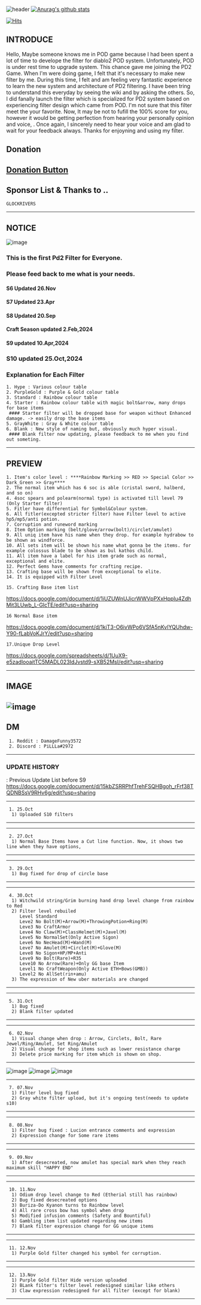 
![header](https://capsule-render.vercel.app/api?type=Waving&color=gradient&text=%20PiLLLa'sPD2filter%20%20&height=300&fontSize=80)
[![Anurag's github stats](https://github-readme-stats.vercel.app/api?username=PiLLLaa&show_icons=true&theme=synthwave)](https://github.com/PiLLLaa/github-readme-stats)

[![Hits](https://hits.seeyoufarm.com/api/count/incr/badge.svg?url=https%3A%2F%2Fgithub.com%2FPiLLLaa%2Fhit-counter)](https://hits.seeyoufarm.com)
 
 ## INTRODUCE
   Hello, Maybe someone knows me in POD game because I had been spent a lot of time to develope the filter for diablo2 POD system. Unfortunately, POD is under rest time to upgrade system. This chance gave me joining the PD2 Game. When I'm were doing game, I felt that it's necessary to make new filter by me. During this time, I felt and am feeling very fantastic experience to learn the new system and architecture of PD2 filtering. I have been tring to understand this everyday by seeing the wiki and by asking the others. So, I did fanally launch the filter which is specialized for PD2 system based on experiencing filter design which came from POD. I'm not sure that this filter meet the your favorite. Now, It may be not to fufill the 100% score for you, however it would be getting perfection from hearing your personally opinion and voice, . Once again, I sincerely need to hear your voice and am glad to wait for your feedback always. Thanks for enjoyning and using my filter.
 
 ## Donation 

 ## [Donation Button](https://github.com/sponsors/PiLLLaa)

 ## Sponsor List & Thanks to ..
    GLOCKRIVERS

 ----------------------------------------------------------------------------------------------------------------------
 
 ## NOTICE
![image](https://user-images.githubusercontent.com/76995697/210166026-8e409369-9e72-4a38-a1eb-c6a4532b9af1.png)

 ### This is the first Pd2 Filter for Everyone. 
 ### Please feed back to me what is your needs.
 
 #### S6 Updated 26.Nov
 #### S7 Updated 23.Apr
 #### S8 Updated 20.Sep
 #### Craft Season updated 2.Feb,2024
 #### S9 updated 10.Apr,2024
 ### S10 updated 25.Oct,2024

 ### Explanation for Each Filter 
    1. Hype : Various colour table
    2. PurpleGold : Purple & Gold colour table
    3. Standard : Rainbow colour table
    4. Starter : Rainbow colour table with magic bolt&arrow, many drops for base items
     #### Starter filter will be dropped base for weapon without Enhanced damage. -> easily drop the base items
    5. GrayWhite : Gray & White colour table
    6. Blank : New style of naming but, obviously much hyper visual.
     #### Blank filter now updating, please feedback to me when you find out someting.
 ----------------------------------------------------------------------------------------------------------------------
 ## PREVIEW
    
    1. Item's color level : ****Rainbow Marking >> RED >> Special Color >> Dark_Green >> Gray****
    2. The normal item which has 6 soc is able (cristal sword, halberd, and so on)
    4. 4soc spears and polearm(normal type) is activated till level 79 (Only Starter filter)
    5. Fitler have differential for Symbol&Colour system. 
    6. All fitler(excepted stricter filter) have Filter level to active hp5/mp5/anti potion.
    7. Corruption and runeword marking
    8. Item Option marking (belt/glove/arrow(bolt)/circlet/amulet)
    9. All uniq item have his name when they drop. for example hydrabow to be shown as windforce.
    10. All sets item will be shown his name what gonna be the items. for example colossus blade to be shown as bul kathos child.
    11. All item have a label for his item grade such as normal, exceptional and elite.
    12. Perfect Gems have comments for crafting recipe.
    13. Crafting base will be shown from exceptional to elite.
    14. It is equipped with Filter Level 
           
    15. Crafting Base item list
  https://docs.google.com/document/d/1iUZUWnUJicrWWVpPXxHppIu4ZdhMit3LUwb_L-GIcTE/edit?usp=sharing
    
    16 Normal Base item
  https://docs.google.com/document/d/1kiT3-O6ivWPo6VSfA5nKvIYQUhdw-Y90-fLabVoKJrY/edit?usp=sharing
    
    17.Unique Drop Level
  https://docs.google.com/spreadsheets/d/1UuX9-e5zadlooaitTC5MADL023IdJvstd9-sXB52MsI/edit?usp=sharing

----------------------------------------------------------------------------------------------------------------------   
## IMAGE    
 ![image](https://user-images.githubusercontent.com/76995697/185507965-8546a887-d6c1-4b69-9acb-40fcfad1a71d.png)
----------------------------------------------------------------------------------------------------------------------
## DM 
     1. Reddit : DamageFunny3572
     2. Discord : PiLLLa#2972

----------------------------------------------------------------------------------------------------------------------
### UPDATE HISTORY
   : Previous Update List before S9
  https://docs.google.com/document/d/15kbZSRRPhfTrehFSQHBgoh_rFrf38TQDNBSsV9RHv6g/edit?usp=sharing

----------------------------------------------------------------------------------------------------------------------
     1. 25.Oct
      1) Uploaded S10 filters
      
----------------------------------------------------------------------------------------------------------------------
----------------------------------------------------------------------------------------------------------------------
     2. 27.Oct
      1) Normal Base Items have a Cut line function. Now, it shows two line when they have options,
      
----------------------------------------------------------------------------------------------------------------------
----------------------------------------------------------------------------------------------------------------------
     3. 29.Oct
      1) Bug fixed for drop of circle base
      
----------------------------------------------------------------------------------------------------------------------
----------------------------------------------------------------------------------------------------------------------
     4. 30.Oct
      1) Witchwild string/Grim burning hand drop level change from rainbow to Red
      2) Filter level rebuiled 
         Level Standard 
         Leve2 No Bolt(M)+Arrow(M)+ThrowingPotion+Ring(M)
         Leve3 No CraftArmor
         Leve4 No Claw(M)+ClassHelmet(M)+Javel(M)
         Leve5 No NormalSet(Only Active Sigon)
         Leve6 No NecHead(M)+Wand(M)
         Leve7 No Amulet(M)+Circlet(M)+Glove(M)
         Leve8 No Sigon+HP/MP+Anti
         Leve9 No Bolt(Rare)+R35
         Leve10 No Arrow(Rare)+Only GG base Item
         Level1 No CraftWeapon(Only Active ETH+Bows(GMB))
         Level2 No AllSet(rin+amu)
      3) The expression of New uber materials are changed
----------------------------------------------------------------------------------------------------------------------
----------------------------------------------------------------------------------------------------------------------
     5. 31.Oct
      1) Bug fixed
      2) Blank filter updated
----------------------------------------------------------------------------------------------------------------------
----------------------------------------------------------------------------------------------------------------------
     6. 02.Nov
      1) Visual change when drop : Arrow, Circlets, Bolt, Rare Jewel/Ring/Amulet, Set Ring/Amulet
      2) Visual change for shop items such as lower resistance charge 
      3) Delete price marking for item which is shown on shop.
----------------------------------------------------------------------------------------------------------------------

![image](https://github.com/user-attachments/assets/ff8d48ce-9933-4302-a3fb-bfdc5e0babf5)
![image](https://github.com/user-attachments/assets/925f20ee-35f0-4f55-af11-2ea136243a06)
![image](https://github.com/user-attachments/assets/54d088f3-8272-4bf7-b00d-566350047b6d)
      
----------------------------------------------------------------------------------------------------------------------
     7. 07.Nov
      1) Filter level bug fixed
      2) Gray white filter upload, but it's ongoing test(needs to update s10)
----------------------------------------------------------------------------------------------------------------------
----------------------------------------------------------------------------------------------------------------------
     8. 08.Nov
      1) Filter bug fixed : Lucion entrance comments and expression
      2) Expression change for Some rare items 
----------------------------------------------------------------------------------------------------------------------
----------------------------------------------------------------------------------------------------------------------
     9. 09.Nov
      1) After desecreated, now amulet has special mark when they reach maximum skill "HAPPY END"
----------------------------------------------------------------------------------------------------------------------
----------------------------------------------------------------------------------------------------------------------
     10. 11.Nov
      1) Odium drop level change to Red (Etherial still has rainbow)
      2) Bug fixed desecreated options
      3) Buriza-Do Kyanon turns to Rainbow level
      4) All rare cross bow has symbol when drop
      5) Modified infusion comments (Safety and Bountiful)
      6) Gambling item list updated regarding new items
      7) Blank filter expression change for GG unique items
----------------------------------------------------------------------------------------------------------------------
----------------------------------------------------------------------------------------------------------------------
     11. 12.Nov
      1) Purple Gold filter changed his symbol for corruption.
----------------------------------------------------------------------------------------------------------------------
----------------------------------------------------------------------------------------------------------------------
     12. 13.Nov
      1) Purple Gold filter Hide version uploaded
      2) BLank filter's filter level redesigned similar like others
      3) Claw expression redesigned for all filter (except for blank)
----------------------------------------------------------------------------------------------------------------------
